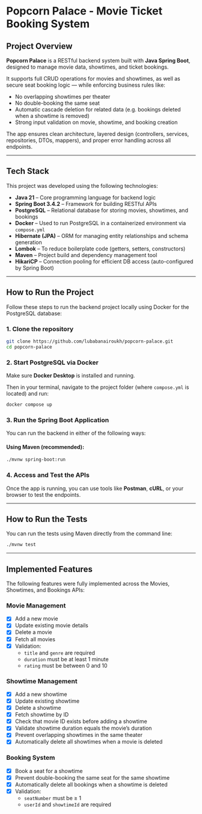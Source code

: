 #  Popcorn Palace - Movie Ticket Booking System
##  Project Overview

**Popcorn Palace** is a RESTful backend system built with **Java Spring Boot**, designed to manage movie data, showtimes, and ticket bookings.

It supports full CRUD operations for movies and showtimes, as well as secure seat booking logic — while enforcing business rules like:

- No overlapping showtimes per theater
- No double-booking the same seat
- Automatic cascade deletion for related data (e.g. bookings deleted when a showtime is removed)
- Strong input validation on movie, showtime, and booking creation

The app ensures clean architecture, layered design (controllers, services, repositories, DTOs, mappers), and proper error handling across all endpoints.

---

##  Tech Stack

This project was developed using the following technologies:

- **Java 21** – Core programming language for backend logic
- **Spring Boot 3.4.2** – Framework for building RESTful APIs
- **PostgreSQL** – Relational database for storing movies, showtimes, and bookings
- **Docker** – Used to run PostgreSQL in a containerized environment via `compose.yml`
- **Hibernate (JPA)** – ORM for managing entity relationships and schema generation
- **Lombok** – To reduce boilerplate code (getters, setters, constructors)
- **Maven** – Project build and dependency management tool
- **HikariCP** – Connection pooling for efficient DB access (auto-configured by Spring Boot)



---

##  How to Run the Project

Follow these steps to run the backend project locally using Docker for the PostgreSQL database:

### 1. Clone the repository
```bash
git clone https://github.com/lubabanairoukh/popcorn-palace.git
cd popcorn-palace
```


### 2. Start PostgreSQL via Docker

Make sure **Docker Desktop** is installed and running.

Then in your terminal, navigate to the project folder (where `compose.yml` is located) and run:

```bash
docker compose up
```


### 3. Run the Spring Boot Application

You can run the backend in either of the following ways:

####  Using Maven (recommended):
```bash
./mvnw spring-boot:run
```
### 4. Access and Test the APIs

Once the app is running, you can use tools like **Postman**, **cURL**, or your browser to test the endpoints.

---


## How to Run the Tests

You can run the tests using Maven directly from the command line:

```bash
./mvnw test
```

---

##  Implemented Features

The following features were fully implemented across the Movies, Showtimes, and Bookings APIs:

###  Movie Management
- [x] Add a new movie
- [x] Update existing movie details
- [x] Delete a movie
- [x] Fetch all movies
- [x] Validation:
    - `title` and `genre` are required
    - `duration` must be at least 1 minute
    - `rating` must be between 0 and 10

###  Showtime Management
- [x] Add a new showtime
- [x] Update existing showtime
- [x] Delete a showtime
- [x] Fetch showtime by ID
- [x] Check that movie ID exists before adding a showtime
- [x] Validate showtime duration equals the movie’s duration
- [x] Prevent overlapping showtimes in the same theater
- [x] Automatically delete all showtimes when a movie is deleted

###  Booking System
- [x] Book a seat for a showtime
- [x] Prevent double-booking the same seat for the same showtime
- [x] Automatically delete all bookings when a showtime is deleted
- [x] Validation:
    - `seatNumber` must be ≥ 1
    - `userId` and `showtimeId` are required
